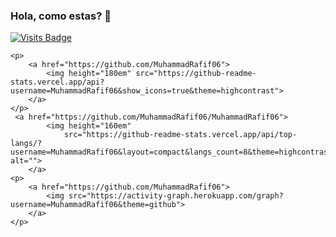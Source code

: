 ### Hola, como estas? 👋
[![Visits Badge](https://badges.pufler.dev/visits/MuhammadRafif06/MuhammadRafif06)](https://github.com/MuhammadRafif06)

    <p>
        <a href="https://github.com/MuhammadRafif06">
            <img height="180em" src="https://github-readme-stats.vercel.app/api?username=MuhammadRafif06&show_icons=true&theme=highcontrast">  
        </a>
    </p>
     <a href="https://github.com/MuhammadRafif06/MuhammadRafif06">
            <img height="160em"
                src="https://github-readme-stats.vercel.app/api/top-langs/?username=MuhammadRafif06&layout=compact&langs_count=8&theme=highcontrast&custom_title=My%20Programming%20Languages" alt="">
        </a>
    <p>
        <a href="https://github.com/MuhammadRafif06">
            <img src="https://activity-graph.herokuapp.com/graph?username=MuhammadRafif06&theme=github">
        </a>
    </p> 


